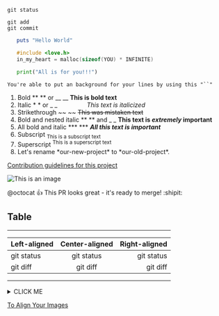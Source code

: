 

```
git status

git add
git commit
```

```ruby
   puts "Hello World"
```

```c
   #include <love.h>
   in_my_heart = malloc(sizeof(YOU) * INFINITE) 
```

```python
   print("All is for you!!!")
```

`You're able to put an background for your lines by using this "``" `

<!--
   You can hide your codes
   Putting in the beginning of the line "<!--"
   and in the end of line "--\>"
-->
1. Bold	** ** or __ __  	                **This is bold text**
2. Italic	* * or _ _                      *This text is italicized*
3. Strikethrough	~~ ~~		                  ~~This was mistaken text~~
4. Bold and nested italic	** ** and _ _		**This text is _extremely_ important**
5. All bold and italic	*** ***		          ***All this text is important***
6. Subscript	<sub> </sub>		              <sub>This is a subscript text</sub>
7. Superscript	<sup> </sup>		            <sup>This is a superscript text</sup>
8. Let's rename \*our-new-project\* to \*our-old-project\*.

[Contribution guidelines for this project](Bonus/so_long.c)

![This is an image](https://myoctocat.com/assets/images/base-octocat.svg)

@octocat :+1: This PR looks great - it's ready to merge! :shipit:

## Table

<table width="100%" align="center">
   
<tr style="display:flex; justify-content:space-around; paddind:0;">
<td style="padding:0; margin:0;">
   
|Left-aligned|Center-aligned|Right-aligned|
| :- | :-: | -: |
|git status|git status|git status|
|git diff|git diff|git diff|

   </td></tr>
</table>

<details><summary>CLICK ME</summary>
<p>

#### We can hide anything, even code!

```ruby
   puts "Hello World!"
```

</p>
</details>


[To Align Your Images](https://gist.github.com/DavidWells/7d2e0e1bc78f4ac59a123ddf8b74932d)
